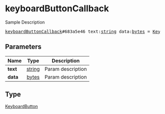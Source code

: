 # keyboardButtonCallback

Sample Description

<pre>
<a href="../constructor/keyboardButtonCallback.md">keyboardButtonCallback</a>#683a5e46 text:<a href="../type/string.md">string</a> data:<a href="../type/bytes.md">bytes</a> = <a href="../type/KeyboardButton.md">KeyboardButton</a>;
</pre>

## Parameters

| Name | Type | Description |
|------|:----:|-------------|
| **text** | [string](../type/string.md) | Param description |
| **data** | [bytes](../type/bytes.md) | Param description |

## Type

[KeyboardButton](../type/KeyboardButton.md)
